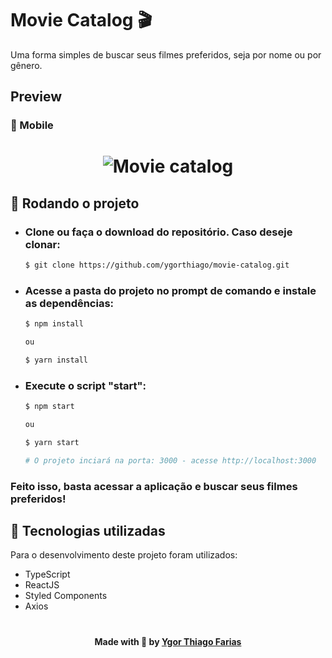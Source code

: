 # Movie Catalog 🎬
Uma forma simples de buscar seus filmes preferidos, seja por nome ou por gênero. 

## Preview
### 📱 Mobile
  <h1 align="center">    
    <img alt="Movie catalog" title="Movie Catalog" src="https://i.ibb.co/WKL18Qc/mobile-preview.gif" />    
  </h1>

## 🎲 Rodando o projeto

- ### Clone ou faça o download do repositório. Caso deseje clonar:
  ```bash
  $ git clone https://github.com/ygorthiago/movie-catalog.git
  ```

- ### Acesse a pasta do projeto no prompt de comando e instale as dependências:
  ```bash
  $ npm install

  ou

  $ yarn install
  ```

- ### Execute o script "start":
  ```bash
  $ npm start

  ou
  
  $ yarn start
  
  # O projeto inciará na porta: 3000 - acesse http://localhost:3000 
  ```

### Feito isso, basta acessar a aplicação e buscar seus filmes preferidos! 

## 🚀 Tecnologias utilizadas
Para o desenvolvimento deste projeto foram utilizados:
 - TypeScript
 - ReactJS
 - Styled Components
 - Axios

#

<footer>
  <h4 align="center">
      Made with 💜 by <a href="https://www.linkedin.com/in/ygor-thiago-farias-1111aa196/" target="_blank">Ygor Thiago Farias </a>
  </h4>
</footer>
